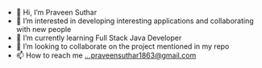 - 👋 Hi, I’m Praveen Suthar
- 👀 I’m interested in developing interesting applications and collaborating with new people
- 🌱 I’m currently learning Full Stack Java Developer
- 💞️ I’m looking to collaborate on  the project mentioned in my repo
- 📫 How to reach me ...praveensuthar1863@gmail.com


<!---
praveensuthar2105/praveensuthar2105 is a ✨ special ✨ repository because its `README.md` (this file) appears on your GitHub profile.
You can click the Preview link to take a look at your changes.
--->
